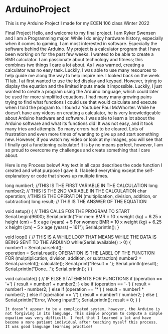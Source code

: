 # ArduinoProject
This is my Arduino Project I made for my ECEN 106 class Winter 2022

Final Project
	Hello, and welcome to my final project. I am Ryker Swensen and I am a Programming major. While I do enjoy hardware history, especially when it comes to gaming, I am most interested in software. Especially the software behind the Arduino. My project is a calculator program that I have been working on for the past few weeks. I wanted to be able to create a BMR calculator. I am passionate about technology and fitness; this combines two things I care a lot about. 
	As I was warned, creating a calculator was no easy task. Luckily, I was able to use many resources to help guide me along the way to help inspire me. I looked back on the week 11 lab. I at first wanted to use the lcd display and keypad. However, trying to display the equation and the limited inputs made it impossible. Luckily, I just wanted to create a program using the Arduino language, which could later be used for more simplified equations.
	I had many many growing pains trying to find what functions I could use that would calculate and execute when I told the program to. I found a Youtuber Paul McWhorter. While he doesn’t have any videos on creating a calculator, he is very knowledgeable about Arduino hardware and software. I was able to learn a lot about the Arduino software and what its functions did!
	It was not easy, and it took many tries and attempts. So many errors had to be cleared. Lots of frustration and even more times of wanting to give up and start something new. However, if you watch my video or look at my images, you will see that I finally got a functioning calculator! It is by no means perfect, however, I am so proud to overcome my challenges and create something that I care about.

Here is my Process below! Any text in all caps describes the code function I created and what purpose I gave it. I labeled everything except the self-explanatory or code that shows up multiple times. 

long number1;  //THIS IS THE FIRST VARIABLE IN THE CALCULATION
long number2; // THIS IS THE 2ND VARIABLE IN THE CALCULATION
char operation; //THIS IS THE OPERATION (multiplication, division, addition, or subtraction)
long result; // THIS IS THE ANSWER OF THE EQUATION

void setup() { // THIS CALLS FOR THE PROGRAM TO START
  Serial.begin(9600); 
  Serial.println("For men: BMR = 10 x weight (kg) + 6.25 x height (cm) – 5 x age (years) + 5 For women: BMR = 10 x weight (kg) + 6.25 x height (cm) – 5 x age (years) – 161");
  Serial.println();
}

void loop() { // THIS IS A WHILE LOOP THAT MEANS WHILE THE DATA IS BEING SENT TO THE ARDUINO
  while(Serial.available() > 0) {        
    number1 = Serial.parseInt();    
    operation = Serial.read();    OPERATION IS THE LABEL OF THE FUNCTION FOR (mulptiplication, division, addition, or subtraction)
    number2 = Serial.parseInt(); 
    calculate(); 
    Serial.print("Result = ");
    Serial.println(result); 
    Serial.println("Done..."); 
    Serial.println(); 
  }
}

void calculate() { // IF ELSE STATEMENTS FOR FUNCTIONS
  if (operation == '+') {
    result = number1 + number2;
  }
  else if (operation == '-')  {
    result = number1 - number2; 
  }
  else if (operation == '*')  {
    result = number1 * number2; 
  }
  else if (operation == '/')  {
    result = number1 / number2; 
  }
  else  {
    Serial.println("Error, Wrong input!!"); 
    Serial.println();
    result = 0;
  }
}

	It doesn’t appear to be a complicated system, however, the Arduino is not forgiving in its language. This simple program to compute a simple equation was very difficult. I feel that I learned a lot and have become a more patient individual after teaching myself this process. It was good language learning practice!
